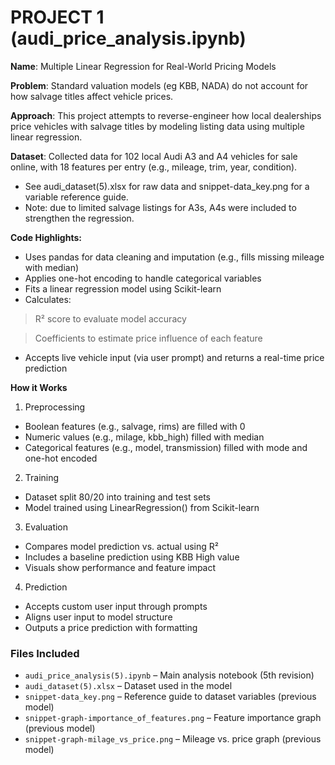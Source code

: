 # PROJECT 1 (audi_price_analysis.ipynb)
**Name**: 
Multiple Linear Regression for Real-World Pricing Models

**Problem**: 
Standard valuation models (eg KBB, NADA) do not account for how salvage titles affect vehicle prices.

**Approach**: 
This project attempts to reverse-engineer how local dealerships price vehicles with salvage titles by modeling listing data using multiple linear regression.

**Dataset**: 
Collected data for 102 local Audi A3 and A4 vehicles for sale online, with 18 features per entry (e.g., mileage, trim, year, condition).  
- See audi_dataset(5).xlsx for raw data and snippet-data_key.png for a variable reference guide.
- Note: due to limited salvage listings for A3s, A4s were included to strengthen the regression.

**Code Highlights:**  
- Uses pandas for data cleaning and imputation (e.g., fills missing mileage with median)
- Applies one-hot encoding to handle categorical variables
- Fits a linear regression model using Scikit-learn
- Calculates:
> R² score to evaluate model accuracy

> Coefficients to estimate price influence of each feature
- Accepts live vehicle input (via user prompt) and returns a real-time price prediction

**How it Works**
1. Preprocessing
- Boolean features (e.g., salvage, rims) are filled with 0
- Numeric values (e.g., milage, kbb_high) filled with median
- Categorical features (e.g., model, transmission) filled with mode and one-hot encoded
2. Training
- Dataset split 80/20 into training and test sets
- Model trained using LinearRegression() from Scikit-learn
3. Evaluation
- Compares model prediction vs. actual using R²
- Includes a baseline prediction using KBB High value
- Visuals show performance and feature impact
4. Prediction
- Accepts custom user input through prompts
- Aligns user input to model structure
- Outputs a price prediction with formatting

### Files Included
- `audi_price_analysis(5).ipynb` – Main analysis notebook (5th revision)
- `audi_dataset(5).xlsx` – Dataset used in the model  
- `snippet-data_key.png` – Reference guide to dataset variables (previous model)
- `snippet-graph-importance_of_features.png` – Feature importance graph (previous model)
- `snippet-graph-milage_vs_price.png` – Mileage vs. price graph (previous model)
